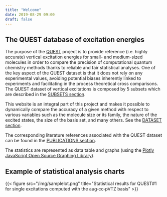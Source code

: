```yaml
---
title: "Welcome"
date: 2019-08-29 09:00
draft: false
---
```


## The QUEST database of excitation energies
The purpose of the [QUEST](about) project is to provide reference (i.e. highly accurate) vertical excitation energies for small- and medium-sized molecules in order to compare the precision of computational quantum chemistry methods thanks to reliable and fair statistical analyses. 
One of the key aspect of the QUEST dataset is that it does not rely on any experimental values, avoiding potential biases inherently linked to experiments and facilitating in the process theoretical cross comparisons.
The QUEST dataset of vertical excitations is composed by 5 subsets which are described in the [SUBSETS section](subsets).

This website is an integral part of this project and makes it possible to dynamically compare the accuracy of a given method with respect to various variables such as the molecule size or its family, the nature of the excited states, the size of the basis set, and many others. See the [DATASET section](dataset).

The corresponding literature references associated with the QUEST dataset can be found in the [PUBLICATIONS section](publications).

The statistics are represented as data table and graphs (using the [Plotly JavaScript Open Source Graphing Library](https://plotly.com/javascript)).

## Example of statistical analysis charts
{{< figure src="/img/samplelot.png" title="Statistical results for QUEST#1 for single excitations computed with the aug‑cc‑pVTZ basis" >}}



